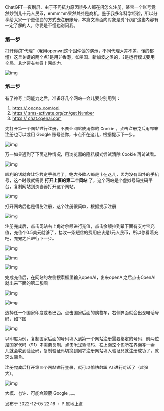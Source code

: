 ChatGPT一夜刷屏，由于不可抗力原因很多人都在问怎么注册，某宝一个账号竟然炒到几十元人民币，enmmmm果然处处是商机，鉴于我多年科学经验，所以分享给大家一个更便宜的方式去注册账号，本篇文章面向对象是对“代理”这些内容有一定了解的人，你要是不懂也别问我。

### 第一步

打开你的“代理”（我用openwrt这个固件做的演示，不同代理大差不差，懂的都懂）这里关键的两个点1是用非香港，如美国、新加坡之类的，2是运行模式要用全局，总之要有神奇上网能力。

![img](./assets/(null)-20230222142426767.(null))

### 第二步

有了神奇上网能力之后，准备好几个网站一会儿要分别用到：

1. [https:// openai.com/api ](https://link.zhihu.com/?target=https%3A//openai.com/api)
2. [https:// sms-activate.org/cn/get Number ](https://link.zhihu.com/?target=https%3A//sms-activate.org/cn/getNumber)
3. [https:// chat.openai.com ](https://link.zhihu.com/?target=https%3A//chat.openai.com)

先打开第一个网站进行注册，不要让网站使用你的 Cookie ，点击注册之后用邮箱注册也可以或用 Google 账号随你，卡点不在这儿，根据提示下一步。

![img](./assets/(null)-20230222142426758.(null))

万一如果遇到了下面这种情况，用浏览器的隐私模式尝试清除 Cookie 再试试看。

![img](./assets/(null)-20230222142426650.(null))

顺利的话就会让你绑定手机号了，绝大多数人都是卡在这儿，因为没有国外的手机号，这个时候就需要 **打开上面的第二个网站** 了，这个网站是个虚拟号码接码平台，复制网站到浏览器打开这个网站。

![img](./assets/(null)-20230222142426723.(null))

打开网站后也是得先注册，这个注册很简单，根据提示注册

![img](./assets/(null)-20230222142426770.(null))

注册完成后，点击网站右上角对余额进行充值，点击余额拉到最下面有支付宝充值，充值个0.5美元就够了，接收一条短信的费用应该是1元人民币，所以你看着充吧，充完之后进行下一步。

![img](./assets/(null)-20230222142426784.(null))

![img](./assets/(null)-20230222142426708.(null))

![img](./assets/(null)-20230222142426881.(null))

完成充值后，在网站的左侧搜索框里输入openAI，出来openAI之后点击OpenAI就出来下面的第二张图

![img](./assets/(null)-20230222142426858.(null))

![img](./assets/(null)-20230222142426965.(null))

选择任一个国家印度或者巴西，点击国家后面的购物车，右侧界面就会出现电话号码，如下图

![img](./assets/(null)-20230222142426907.(null))

以印度为例，复制国家后面的号码填入到第一个网站注册需要绑定的号码，前两位是国家代码（91）不需要复制，点击发送验证码，在上面这个图所在界面等一会儿就会收到验证码，复制验证码切换到刚才注册网站填入验证码就注册成功了，就这么简单。

注册完成后打开第三个网站进行登录，就可以愉快的跟 AI 进行对话了（超强大）。

![img](./assets/(null)-20230222142426928.(null))

大概、也许、可能会颠覆 Google 。。。

发布于 2022-12-05 22:16 ・IP 属地上海